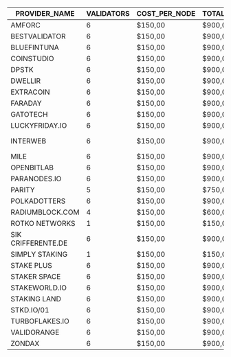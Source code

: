 |PROVIDER_NAME     |VALIDATORS|COST_PER_NODE|TOTAL_PER_MONTH|COLLATORS|TOTAL_PER_MONTH|TOTAL_MONTHLY|INSTANCE  |PAYMENT ADDRESS|CONTACT EMAIL                                   |ELEMENT CONTACT               |X                         |TG                    |GH                     |
|------------------|----------|-------------|---------------|---------|---------------|-------------|----------|---------------|------------------------------------------------|------------------------------|--------------------------|----------------------|-----------------------|
|AMFORC            |6         |$150,00      |$900,00        |1        |$150,00        |$1.050,00    |PASEO     |1eGtATyy4ayn77dsrhdW8N3Vs1yjqjzJcintksNmScqy31j|                                                |@tugytur:matrix.org           |                          |                      |                       |
|BESTVALIDATOR     |6         |$150,00      |$900,00        |0        |$0,00          |$900,00      |PASEO     |16fH2RPKB81butanvooF2tZqCfWrAuwXNWhcPyomCbCBDaPF|hello@bestvalidator.com                         |@mosonyi:matrix.org           |                          |                      |                       |
|BLUEFINTUNA       |6         |$150,00      |$900,00        |0        |$0,00          |$900,00      |PASEO     |1TunGctS5HELfuJZjd5qBNoMVsST2EBdMw5vWK8f3dCFbq9|                                                |                              |                          |                      |                       |
|COINSTUDIO        |6         |$150,00      |$900,00        |1        |$150,00        |$1.050,00    |PASEO     |14EQvBy9h8xGbh2R3ustnkfkF514E7wpmHtg27gDaTLM2str|                                                |coinstudio:matrix.org         |                          |                      |                       |
|DPSTK             |6         |$150,00      |$900,00        |0        |$0,00          |$900,00      |PASEO     |12uG79Fn8fucRG7BShV28VEBBcQ6d1CqnX3FWCvc66qURzGt|                                                |dapestake:matrix.org          |                          |                      |                       |
|DWELLIR           |6         |$150,00      |$900,00        |0        |$0,00          |$900,00      |PASEO     |1MrurrNb4VTrRJUXT6fGxHFdmwwscqHZUFkMistMsP8k5Nk|                                                |@Dwellir:matrix.org           |                          |                      |                       |
|EXTRACOIN         |6         |$150,00      |$900,00        |0        |$0,00          |$900,00      |PASEO     |12xZjGMdzT98em2HmHY34kmsu7oHg4s1xYuxsqaYp6GLBhTa|                                                |yrn:matrix.org                |                          |                      |                       |
|FARADAY           |6         |$150,00      |$900,00        |0        |$0,00          |$900,00      |PASEO     |15mYsj6DpBno58jRoV5HCTiVPFBuWhDLdsWtq3LxwZrfaTEZ|                                                |faradaynodes:matrix.org       |                          |                      |                       |
|GATOTECH          |6         |$150,00      |$900,00        |0        |$0,00          |$900,00      |PASEO     |1gatoakSkH4be8KD9Ekj5xCXMdAiGxieg2NfTg41s2UME5J|info@gatotech.uk                                |@GatoTech:matrix.org          |                          | https://t.me/gatotech |                       |
|LUCKYFRIDAY.IO    |6         |$150,00      |$900,00        |0        |$0,00          |$900,00      |PASEO     |15MV2nX6BEoiBz8Ua2xNta19sVBKT7kiw2MEHdu2Jd9a4VaC|info@luckyfriday.io                             |@luckyfriday:matrix.org       |                          |                      |                       |
|INTERWEB          |6         |$150,00      |$900,00        |0        |$0,00          |$900,00      |PASEO     |16ce9zrmiuAtdi9qv1tuiQ1RC1xR6y6NgnBcRtMoQeAobqpZ|https://github.com/interweb-it                  |https://github.com/dcolley    |                          |                      |                       |
|MILE              |6         |$150,00      |$900,00        |1        |$150,00        |$1.050,00    |PASEO     |13xAUHVDyG1v9LLHYtMm7XZFyKNVxoj47oWV431XQ9kjXN38|mherceg@protonmail.com                          |@matherceg:matrix.org         |                          |                      |                       |
|OPENBITLAB        |6         |$150,00      |$900,00        |0        |$0,00          |$900,00      |PASEO     |13pYWKctR5s8vQuyZt3pxQXue4SRH9coyAS9S9z5HtogAnhs|openbitlab@gmail.com                            |                              |                          |                      |                       |
|PARANODES.IO      |6         |$150,00      |$900,00        |1        |$150,00        |$1.050,00    |PASEO     |16WWmr2Xqgy5fna35GsNHXMU7vDBM12gzHCFGibQjSmKpAN|will@paranodes.io                               |@paradoxxx:matrix.org         |@ParaNodes                |                      |                       |
|PARITY            |5         |$150,00      |$750,00        |0        |$0,00          |$750,00      |PASEO     |               |                                                |                              |                          |                      |                       |
|POLKADOTTERS      |6         |$150,00      |$900,00        |1        |$150,00        |$1.050,00    |PASEO     |12owmS8Sobqxfx6KK9vk9e67FqnGpZdmxCFCRFptzZdsoujC|polkadotters@protonmail.com                     |pmensik:matrix.org            |                          |                      |pmensik                |
|RADIUMBLOCK.COM   |4         |$150,00      |$600,00        |0        |$0,00          |$600,00      |PASEO     |13GtCixw3EZARj52CVbKLrsAzyc7dmmYhDV6quS5yeVCfnh1|info@radiumblock.com                            |                              |                          |                      |                       |
|ROTKO NETWORKS    |1         |$150,00      |$150,00        |0        |$0,00          |$150,00      |PASEO     |               |                                                |                              |                          |                      |                       |
|SIK CRIFFERENTE.DE|6         |$150,00      |$900,00        |1        |$150,00        |$1.050,00    |PASEO     |16FyxKfMF3LnX4CmDsv1PUDPNwqDYiR7rKurwuJxSGgnTsH2|                                                |@dev0_sik:matrix.org          |                          |@dev0_sik             |                       |
|SIMPLY STAKING    |1         |$150,00      |$150,00        |0        |$0,00          |$150,00      |PASEO     |13uwV8CBHjv25W3GACLPzzvTu2v9USc2yCQdhrqPhyM3vx6w|staking@simplystaking.com                       |                              |                          |                      |                       |
|STAKE PLUS        |6         |$150,00      |$900,00        |0        |$0,00          |$900,00      |PASEO     |1EHRUR7YL8aeqeCT4LGFq9qrTpEiH1dCikh3n2j1CSbL2c8|                                                |@StakePlus:matrix.org         |                          |                      |                       |
|STAKER SPACE      |6         |$150,00      |$900,00        |0        |$0,00          |$900,00      |PASEO     |16SpacegeUTft9v3ts27CEC3tJaxgvE4uZeCctThFH3Vb24p|su@staker.space                                 |@Suley:matrix.org             |@gnossienli:matrix.org    | hello@staker.space   |                       |
|STAKEWORLD.IO     |6         |$150,00      |$900,00        |0        |$0,00          |$900,00      |PASEO     |13Jpq4n3PXXaSAbJTMmFD78mXAzs8PzgUUQd5ve8saw7HQS5|info@stakeworld.io                              |                              |                          |                      |                       |
|STAKING LAND      |6         |$150,00      |$900,00        |1        |$150,00        |$1.050,00    |PASEO     |12WnaN6u9TpiC6W6ijMvPPE3znh9Tn8MUEcwKDhwkW3GaLuJ|                                                |@erk773:matrix.org            |                          |                      |                       |
|STKD.IO/01        |6         |$150,00      |$900,00        |0        |$0,00          |$900,00      |PASEO     |13mfeJNfmxqkp6VdWEzRm1zGwdqmGv2s1Coo34Z8d2uw47Co|                                                |@Frazzled:matrix.org          |                          |                      |                       |
|TURBOFLAKES.IO    |6         |$150,00      |$900,00        |1        |$150,00        |$1.050,00    |PASEO     |15XG22uwqzdqWuBV91zBEfdgZ9UK9eCff4sTBHH6hTvLQKAi|                                                |@turboflakes:matrix.org       |                          |                      |                       |
|VALIDORANGE       |6         |$150,00      |$900,00        |0        |$0,00          |$900,00      |PASEO     |1srcFWVcPn2oXEKuddMMTGCLQMDdRqxKKo9qpFTi8PA7NW1| doug@validorange.net                           |@validorange:matrix.org       |                          | https://t.me/DougVO  |                       |
|ZONDAX            |6         |$150,00      |$900,00        |3        |$450,00        |$1.350,00    |TOT       |1fN87Fgj5BUhezFgbLiGbXTMrBVggnmYBX9anzMBky8KaJ5|accounting@zondax.ch                            |                              |                          |                      |                       |
